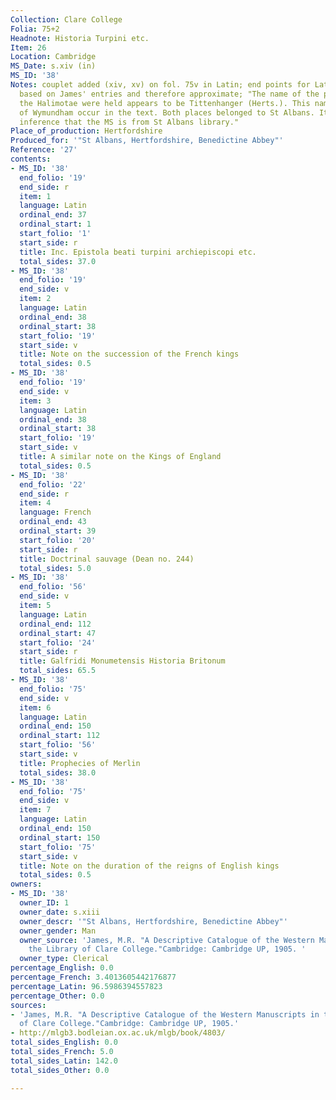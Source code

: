 ```yaml
---
Collection: Clare College
Folia: 75+2
Headnote: Historia Turpini etc.
Item: 26
Location: Cambridge
MS_Date: s.xiv (in)
MS_ID: '38'
Notes: couplet added (xiv, xv) on fol. 75v in Latin; end points for Latin tracts are
  based on James' entries and therefore approximate; "The name of the place where
  the Halimotae were held appears to be Tittenhanger (Herts.). This name and that
  of Wymundham occur in the text. Both places belonged to St Albans. It seems a fair
  inference that the MS is from St Albans library."
Place_of_production: Hertfordshire
Produced_for: '"St Albans, Hertfordshire, Benedictine Abbey"'
Reference: '27'
contents:
- MS_ID: '38'
  end_folio: '19'
  end_side: r
  item: 1
  language: Latin
  ordinal_end: 37
  ordinal_start: 1
  start_folio: '1'
  start_side: r
  title: Inc. Epistola beati turpini archiepiscopi etc.
  total_sides: 37.0
- MS_ID: '38'
  end_folio: '19'
  end_side: v
  item: 2
  language: Latin
  ordinal_end: 38
  ordinal_start: 38
  start_folio: '19'
  start_side: v
  title: Note on the succession of the French kings
  total_sides: 0.5
- MS_ID: '38'
  end_folio: '19'
  end_side: v
  item: 3
  language: Latin
  ordinal_end: 38
  ordinal_start: 38
  start_folio: '19'
  start_side: v
  title: A similar note on the Kings of England
  total_sides: 0.5
- MS_ID: '38'
  end_folio: '22'
  end_side: r
  item: 4
  language: French
  ordinal_end: 43
  ordinal_start: 39
  start_folio: '20'
  start_side: r
  title: Doctrinal sauvage (Dean no. 244)
  total_sides: 5.0
- MS_ID: '38'
  end_folio: '56'
  end_side: v
  item: 5
  language: Latin
  ordinal_end: 112
  ordinal_start: 47
  start_folio: '24'
  start_side: r
  title: Galfridi Monumetensis Historia Britonum
  total_sides: 65.5
- MS_ID: '38'
  end_folio: '75'
  end_side: v
  item: 6
  language: Latin
  ordinal_end: 150
  ordinal_start: 112
  start_folio: '56'
  start_side: v
  title: Prophecies of Merlin
  total_sides: 38.0
- MS_ID: '38'
  end_folio: '75'
  end_side: v
  item: 7
  language: Latin
  ordinal_end: 150
  ordinal_start: 150
  start_folio: '75'
  start_side: v
  title: Note on the duration of the reigns of English kings
  total_sides: 0.5
owners:
- MS_ID: '38'
  owner_ID: 1
  owner_date: s.xiii
  owner_descr: '"St Albans, Hertfordshire, Benedictine Abbey"'
  owner_gender: Man
  owner_source: 'James, M.R. "A Descriptive Catalogue of the Western Manuscripts in
    the Library of Clare College."Cambridge: Cambridge UP, 1905. '
  owner_type: Clerical
percentage_English: 0.0
percentage_French: 3.4013605442176877
percentage_Latin: 96.5986394557823
percentage_Other: 0.0
sources:
- 'James, M.R. "A Descriptive Catalogue of the Western Manuscripts in the Library
  of Clare College."Cambridge: Cambridge UP, 1905.'
- http://mlgb3.bodleian.ox.ac.uk/mlgb/book/4803/
total_sides_English: 0.0
total_sides_French: 5.0
total_sides_Latin: 142.0
total_sides_Other: 0.0

---
```

